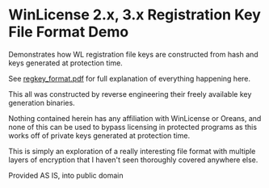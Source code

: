 # WinLicense 2.x, 3.x Registration Key File Format Demo

Demonstrates how WL registration file keys are constructed from hash and keys generated at protection time.

See [regkey_format.pdf](https://github.com/charlesnathansmith/wl_regkey/blob/main/regkey_format.pdf) for full explanation of everything happening here.

This all was constructed by reverse engineering their freely available key generation binaries.

Nothing contained herein has any affiliation with WinLicense or Oreans, and none of this can be used to bypass licensing in protected programs as this works off of private keys generated at protection time.

This is simply an exploration of a really interesting file format with multiple layers of encryption that I haven't seen thoroughly covered anywhere else.

Provided AS IS, into public domain
